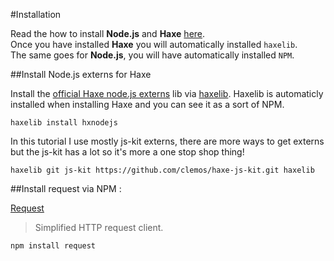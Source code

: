 #Installation

Read the how to install **Node.js** and **Haxe** [here](../haxenode/download.md).  
Once you have installed **Haxe** you will automatically installed `haxelib`.  
The same goes for **Node.js**, you will have automatically installed `NPM`.



##Install Node.js externs for Haxe

Install the [official Haxe node.js externs](https://github.com/HaxeFoundation/hxnodejs) lib via [haxelib](http://lib.haxe.org/p/hxnodejs/).
Haxelib is automaticly installed when installing Haxe and you can see it as a sort of NPM.

```
haxelib install hxnodejs
```

In this tutorial I use mostly js-kit externs, there are more ways to get externs but the js-kit has a lot so it's more a one stop shop thing!   

```
haxelib git js-kit https://github.com/clemos/haxe-js-kit.git haxelib

```


##Install request via NPM :

[Request](https://github.com/request/request) 

> Simplified HTTP request client.

```
npm install request
```





